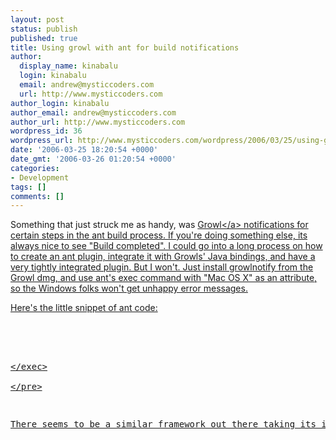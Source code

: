 ```yaml
---
layout: post
status: publish
published: true
title: Using growl with ant for build notifications
author:
  display_name: kinabalu
  login: kinabalu
  email: andrew@mysticcoders.com
  url: http://www.mysticcoders.com
author_login: kinabalu
author_email: andrew@mysticcoders.com
author_url: http://www.mysticcoders.com
wordpress_id: 36
wordpress_url: http://www.mysticcoders.com/wordpress/2006/03/25/using-growl-with-ant-for-build-notifications/
date: '2006-03-25 18:20:54 +0000'
date_gmt: '2006-03-26 01:20:54 +0000'
categories:
- Development
tags: []
comments: []
---
```

<p>Something that just struck me as handy, was <a href="http:&#47;&#47;growl.info">Growl<&#47;a> notifications for certain steps in the ant build process.  If you're doing something else, its always nice to see "Build completed".  I could go into a long process on how to create an ant plugin, integrate it with Growls' Java bindings, and have a very tightly integrated plugin.  But I won't.  Just install growlnotify from the Growl dmg, and use ant's exec command with "Mac OS X" as an attribute, so the Windows folks won't get unhappy error messages.</p>
<p>Here's the little snippet of ant code:</p>
<pre lang="XML" colla="+">
<exec executable="&#47;usr&#47;local&#47;bin&#47;growlnotify" os="Mac OS X" logError="true"><br />
<arg line="-m 'Build has been completed'"&#47;><br />
<&#47;exec><br />
<&#47;pre></p>
<p>There seems to be a similar framework out there taking its inspiration from <a href="http:&#47;&#47;growl.info">Growl<&#47;a>, called <a href="http:&#47;&#47;www.k23productions.com&#47;haiku&#47;snarl.html">Snarl<&#47;a>.</p>
